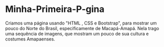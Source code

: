 # Minha-Primeira-P-gina
Criamos uma página usando "HTML , CSS e Bootstrap", para mostrar um pouco do Norte do Brasil, especificamente de Macapá-Amapá.  Nela trago uma sequência de imagens, que mostram um pouco de sua cultura e costumes Amapaenses. 
